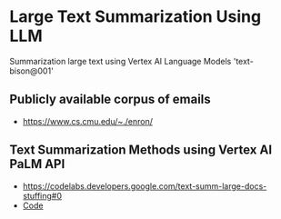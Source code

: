 # Large Text Summarization Using LLM
Summarization large text using Vertex AI Language Models 'text-bison@001'

## Publicly available corpus of emails
* https://www.cs.cmu.edu/~./enron/

## Text Summarization Methods using Vertex AI PaLM API
* https://codelabs.developers.google.com/text-summ-large-docs-stuffing#0
* [Code](https://github.com/GoogleCloudPlatform/generative-ai/blob/main/language/use-cases/document-summarization/summarization_large_documents.ipynb)